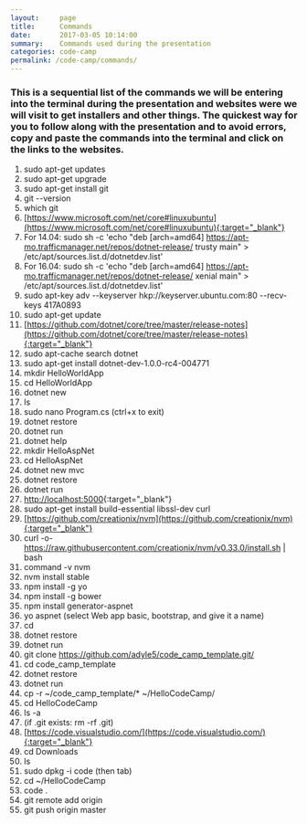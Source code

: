 ```yaml
---
layout:     page
title:      Commands
date:       2017-03-05 10:14:00
summary:    Commands used during the presentation
categories: code-camp
permalink: /code-camp/commands/
---
```


### This is a sequential list of the commands we will be entering into the terminal during the presentation and websites were we will visit to get installers and other things. The quickest way for you to follow along with the presentation and to avoid errors, copy and paste the commands into the terminal and click on the links to the websites.

1. sudo apt-get updates
2. sudo apt-get upgrade
3. sudo apt-get install git
4. git --version
5. which git
6. [https://www.microsoft.com/net/core#linuxubuntu](https://www.microsoft.com/net/core#linuxubuntu){:target="_blank"}
7. For 14.04: sudo sh -c 'echo "deb [arch=amd64] https://apt-mo.trafficmanager.net/repos/dotnet-release/ trusty main" > /etc/apt/sources.list.d/dotnetdev.list'
8. For 16.04: sudo sh -c 'echo "deb [arch=amd64] https://apt-mo.trafficmanager.net/repos/dotnet-release/ xenial main" > /etc/apt/sources.list.d/dotnetdev.list'
9. sudo apt-key adv --keyserver hkp://keyserver.ubuntu.com:80 --recv-keys 417A0893
10. sudo apt-get update
11. [https://github.com/dotnet/core/tree/master/release-notes](https://github.com/dotnet/core/tree/master/release-notes){:target="_blank"}
12. sudo apt-cache search dotnet
13. sudo apt-get install dotnet-dev-1.0.0-rc4-004771
14. mkdir HelloWorldApp
15. cd HelloWorldApp
16. dotnet new
17. ls
18. sudo nano Program.cs (ctrl+x to exit)
19. dotnet restore
20. dotnet run
21. dotnet help
22. mkdir HelloAspNet
23. cd HelloAspNet
24. dotnet new mvc
25. dotnet restore
26. dotnet run
27. [http://localhost:5000](http://localhost:5000){:target="_blank"}
28. sudo apt-get install build-essential libssl-dev curl
29. [https://github.com/creationix/nvm](https://github.com/creationix/nvm){:target="_blank"}
30. curl -o- https://raw.githubusercontent.com/creationix/nvm/v0.33.0/install.sh \| bash
31. command -v nvm
32. nvm install stable
33. npm install -g yo
34. npm install -g bower
35. npm install generator-aspnet
36. yo aspnet (select Web app basic, bootstrap, and give it a name)
37. cd <name>
38. dotnet restore
39. dotnet run
40. git clone https://github.com/adyle5/code_camp_template.git/
41. cd code_camp_template
42. dotnet restore
43. dotnet run
44. cp -r ~/code_camp_template/* ~/HelloCodeCamp/
45. cd HelloCodeCamp
46. ls -a
47. (if .git exists: rm -rf .git)
48. [https://code.visualstudio.com/](https://code.visualstudio.com/){:target="_blank"}
49. cd Downloads
50. ls
51. sudo dpkg -i code (then tab)
52. cd ~/HelloCodeCamp
53. code .
54. git remote add origin <url>
55. git push origin master
